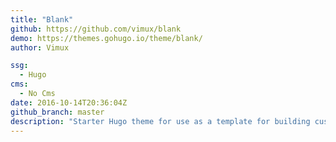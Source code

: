 ```yaml
---
title: "Blank"
github: https://github.com/vimux/blank
demo: https://themes.gohugo.io/theme/blank/
author: Vimux

ssg:
  - Hugo
cms:
  - No Cms
date: 2016-10-14T20:36:04Z
github_branch: master
description: "Starter Hugo theme for use as a template for building custom themes"
---
```

